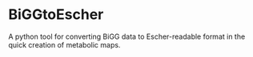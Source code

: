# BiGGtoEscher
A python tool for converting BiGG data to Escher-readable format in the quick creation of metabolic maps.
